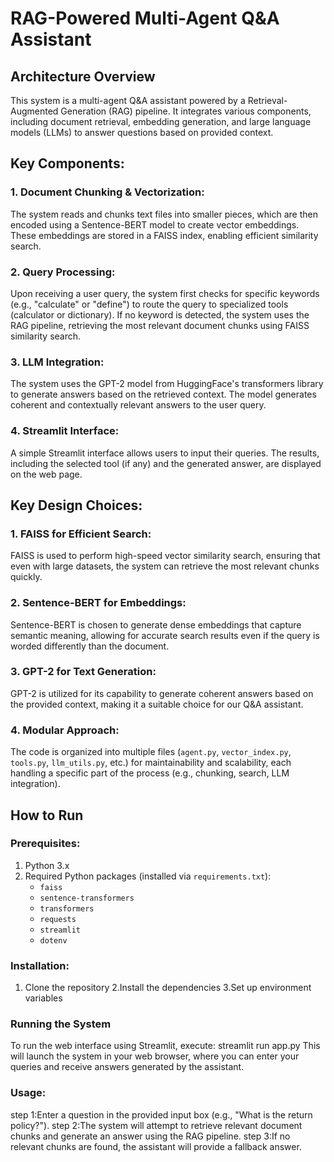 # RAG-Powered Multi-Agent Q&A Assistant

## Architecture Overview
This system is a multi-agent Q&A assistant powered by a Retrieval-Augmented Generation (RAG) pipeline. It integrates various components, including document retrieval, embedding generation, and large language models (LLMs) to answer questions based on provided context.

## Key Components:

### 1. Document Chunking & Vectorization:
The system reads and chunks text files into smaller pieces, which are then encoded using a Sentence-BERT model to create vector embeddings. These embeddings are stored in a FAISS index, enabling efficient similarity search.

### 2. Query Processing:
Upon receiving a user query, the system first checks for specific keywords (e.g., "calculate" or "define") to route the query to specialized tools (calculator or dictionary). If no keyword is detected, the system uses the RAG pipeline, retrieving the most relevant document chunks using FAISS similarity search.

### 3. LLM Integration:
The system uses the GPT-2 model from HuggingFace's transformers library to generate answers based on the retrieved context. The model generates coherent and contextually relevant answers to the user query.

### 4. Streamlit Interface:
A simple Streamlit interface allows users to input their queries. The results, including the selected tool (if any) and the generated answer, are displayed on the web page.

## Key Design Choices:

### 1. FAISS for Efficient Search:
FAISS is used to perform high-speed vector similarity search, ensuring that even with large datasets, the system can retrieve the most relevant chunks quickly.

### 2. Sentence-BERT for Embeddings:
Sentence-BERT is chosen to generate dense embeddings that capture semantic meaning, allowing for accurate search results even if the query is worded differently than the document.

### 3. GPT-2 for Text Generation:
GPT-2 is utilized for its capability to generate coherent answers based on the provided context, making it a suitable choice for our Q&A assistant.

### 4. Modular Approach:
The code is organized into multiple files (`agent.py`, `vector_index.py`, `tools.py`, `llm_utils.py`, etc.) for maintainability and scalability, each handling a specific part of the process (e.g., chunking, search, LLM integration).

## How to Run

### Prerequisites:
1. Python 3.x
2. Required Python packages (installed via `requirements.txt`):
   - `faiss`
   - `sentence-transformers`
   - `transformers`
   - `requests`
   - `streamlit`
   - `dotenv`

### Installation:
1. Clone the repository
2.Install the dependencies
3.Set up environment variables

### Running the System
To run the web interface using Streamlit, execute: streamlit run app.py
This will launch the system in your web browser, where you can enter your queries and receive answers generated by the assistant.

### Usage:
step 1:Enter a question in the provided input box (e.g., "What is the return policy?").
step 2:The system will attempt to retrieve relevant document chunks and generate an answer using the RAG pipeline.
step 3:If no relevant chunks are found, the assistant will provide a fallback answer.
